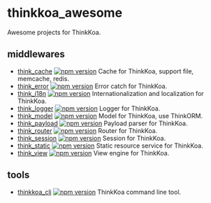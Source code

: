 # thinkkoa_awesome

Awesome projects for ThinkKoa.

## middlewares

* [think_cache](https://github.com/thinkkoa/think_cache) [![npm version](https://badge.fury.io/js/think_cache.svg)](https://badge.fury.io/js/think_cache) Cache for ThinkKoa, support file, memcache, redis.
* [think_error](https://github.com/thinkkoa/think_error) [![npm version](https://badge.fury.io/js/think_error.svg)](https://badge.fury.io/js/think_error) Error catch for ThinkKoa.
* [think_i18n](https://github.com/thinkkoa/think_i18n) [![npm version](https://badge.fury.io/js/think_i18n.svg)](https://badge.fury.io/js/think_i18n) Internationalization and localization for ThinkKoa.
* [think_logger](https://github.com/thinkkoa/think_logger) [![npm version](https://badge.fury.io/js/think_logger.svg)](https://badge.fury.io/js/think_logger) Logger for ThinkKoa.
* [think_model](https://github.com/thinkkoa/think_model) [![npm version](https://badge.fury.io/js/think_model.svg)](https://badge.fury.io/js/think_model) Model for ThinkKoa, use ThinkORM.
* [think_payload](https://github.com/thinkkoa/think_payload) [![npm version](https://badge.fury.io/js/think_payload.svg)](https://badge.fury.io/js/think_payload) Payload parser for ThinkKoa.
* [think_router](https://github.com/thinkkoa/think_router) [![npm version](https://badge.fury.io/js/think_router.svg)](https://badge.fury.io/js/think_router) Router for ThinkKoa.
* [think_session](https://github.com/thinkkoa/think_session) [![npm version](https://badge.fury.io/js/think_session.svg)](https://badge.fury.io/js/think_session) Session for ThinkKoa.
* [think_static](https://github.com/thinkkoa/think_static) [![npm version](https://badge.fury.io/js/think_static.svg)](https://badge.fury.io/js/think_static) Static resource service for ThinkKoa.
* [think_view](https://github.com/thinkkoa/think_view) [![npm version](https://badge.fury.io/js/think_view.svg)](https://badge.fury.io/js/think_view) View engine for ThinkKoa.

## tools
* [thinkkoa_cli](https://github.com/thinkkoa/thinkkoa_cli) [![npm version](https://badge.fury.io/js/thinkkoa_cli.svg)](https://badge.fury.io/js/thinkkoa_cli)
 ThinkKoa command line tool.

